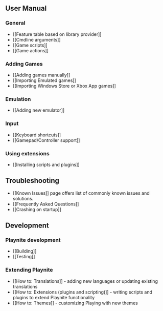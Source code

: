 User Manual
--------
### General
* [[Feature table based on library provider]]
* [[Cmdline arguments]]
* [[Game scripts]]
* [[Game actions]]

### Adding Games
* [[Adding games manually]]
* [[Importing Emulated games]]
* [[Importing Windows Store or Xbox App games]]

### Emulation
* [[Adding new emulator]]

### Input
* [[Keyboard shortcuts]]
* [[Gamepad/Controller support]]

### Using extensions
* [[Installing scripts and plugins]]

Troubleshooting
--------
* [[Known Issues]] page offers list of commonly known issues and solutions.
* [[Frequently Asked Questions]]
* [[Crashing on startup]]

Development
--------
### Playnite development
* [[Building]]
* [[Testing]]

### Extending Playnite
* [[How to: Translations]] - adding new languages or updating existing translations
* [[How to: Extensions (plugins and scripting)]] - writing scripts and plugins to extend Playnite functionality
* [[How to: Themes]] - customizing Playing with new themes
